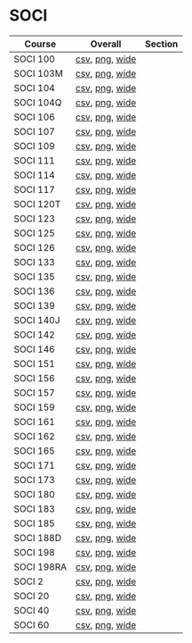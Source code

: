 # SOCI

| Course | Overall | Section |
| ------ | ------- | ------- |
| SOCI 100 | [csv](https://github.com/UCSD-Historical-Enrollment-Data/2024Spring/blob/main/overall/SOCI%20100.csv), [png](https://raw.githubusercontent.com/UCSD-Historical-Enrollment-Data/2024Spring/main/plot_overall/SOCI%20100.png), [wide](https://raw.githubusercontent.com/UCSD-Historical-Enrollment-Data/2024Spring/main/plot_overall_wide/SOCI%20100.png) |  |
| SOCI 103M | [csv](https://github.com/UCSD-Historical-Enrollment-Data/2024Spring/blob/main/overall/SOCI%20103M.csv), [png](https://raw.githubusercontent.com/UCSD-Historical-Enrollment-Data/2024Spring/main/plot_overall/SOCI%20103M.png), [wide](https://raw.githubusercontent.com/UCSD-Historical-Enrollment-Data/2024Spring/main/plot_overall_wide/SOCI%20103M.png) |  |
| SOCI 104 | [csv](https://github.com/UCSD-Historical-Enrollment-Data/2024Spring/blob/main/overall/SOCI%20104.csv), [png](https://raw.githubusercontent.com/UCSD-Historical-Enrollment-Data/2024Spring/main/plot_overall/SOCI%20104.png), [wide](https://raw.githubusercontent.com/UCSD-Historical-Enrollment-Data/2024Spring/main/plot_overall_wide/SOCI%20104.png) |  |
| SOCI 104Q | [csv](https://github.com/UCSD-Historical-Enrollment-Data/2024Spring/blob/main/overall/SOCI%20104Q.csv), [png](https://raw.githubusercontent.com/UCSD-Historical-Enrollment-Data/2024Spring/main/plot_overall/SOCI%20104Q.png), [wide](https://raw.githubusercontent.com/UCSD-Historical-Enrollment-Data/2024Spring/main/plot_overall_wide/SOCI%20104Q.png) |  |
| SOCI 106 | [csv](https://github.com/UCSD-Historical-Enrollment-Data/2024Spring/blob/main/overall/SOCI%20106.csv), [png](https://raw.githubusercontent.com/UCSD-Historical-Enrollment-Data/2024Spring/main/plot_overall/SOCI%20106.png), [wide](https://raw.githubusercontent.com/UCSD-Historical-Enrollment-Data/2024Spring/main/plot_overall_wide/SOCI%20106.png) |  |
| SOCI 107 | [csv](https://github.com/UCSD-Historical-Enrollment-Data/2024Spring/blob/main/overall/SOCI%20107.csv), [png](https://raw.githubusercontent.com/UCSD-Historical-Enrollment-Data/2024Spring/main/plot_overall/SOCI%20107.png), [wide](https://raw.githubusercontent.com/UCSD-Historical-Enrollment-Data/2024Spring/main/plot_overall_wide/SOCI%20107.png) |  |
| SOCI 109 | [csv](https://github.com/UCSD-Historical-Enrollment-Data/2024Spring/blob/main/overall/SOCI%20109.csv), [png](https://raw.githubusercontent.com/UCSD-Historical-Enrollment-Data/2024Spring/main/plot_overall/SOCI%20109.png), [wide](https://raw.githubusercontent.com/UCSD-Historical-Enrollment-Data/2024Spring/main/plot_overall_wide/SOCI%20109.png) |  |
| SOCI 111 | [csv](https://github.com/UCSD-Historical-Enrollment-Data/2024Spring/blob/main/overall/SOCI%20111.csv), [png](https://raw.githubusercontent.com/UCSD-Historical-Enrollment-Data/2024Spring/main/plot_overall/SOCI%20111.png), [wide](https://raw.githubusercontent.com/UCSD-Historical-Enrollment-Data/2024Spring/main/plot_overall_wide/SOCI%20111.png) |  |
| SOCI 114 | [csv](https://github.com/UCSD-Historical-Enrollment-Data/2024Spring/blob/main/overall/SOCI%20114.csv), [png](https://raw.githubusercontent.com/UCSD-Historical-Enrollment-Data/2024Spring/main/plot_overall/SOCI%20114.png), [wide](https://raw.githubusercontent.com/UCSD-Historical-Enrollment-Data/2024Spring/main/plot_overall_wide/SOCI%20114.png) |  |
| SOCI 117 | [csv](https://github.com/UCSD-Historical-Enrollment-Data/2024Spring/blob/main/overall/SOCI%20117.csv), [png](https://raw.githubusercontent.com/UCSD-Historical-Enrollment-Data/2024Spring/main/plot_overall/SOCI%20117.png), [wide](https://raw.githubusercontent.com/UCSD-Historical-Enrollment-Data/2024Spring/main/plot_overall_wide/SOCI%20117.png) |  |
| SOCI 120T | [csv](https://github.com/UCSD-Historical-Enrollment-Data/2024Spring/blob/main/overall/SOCI%20120T.csv), [png](https://raw.githubusercontent.com/UCSD-Historical-Enrollment-Data/2024Spring/main/plot_overall/SOCI%20120T.png), [wide](https://raw.githubusercontent.com/UCSD-Historical-Enrollment-Data/2024Spring/main/plot_overall_wide/SOCI%20120T.png) |  |
| SOCI 123 | [csv](https://github.com/UCSD-Historical-Enrollment-Data/2024Spring/blob/main/overall/SOCI%20123.csv), [png](https://raw.githubusercontent.com/UCSD-Historical-Enrollment-Data/2024Spring/main/plot_overall/SOCI%20123.png), [wide](https://raw.githubusercontent.com/UCSD-Historical-Enrollment-Data/2024Spring/main/plot_overall_wide/SOCI%20123.png) |  |
| SOCI 125 | [csv](https://github.com/UCSD-Historical-Enrollment-Data/2024Spring/blob/main/overall/SOCI%20125.csv), [png](https://raw.githubusercontent.com/UCSD-Historical-Enrollment-Data/2024Spring/main/plot_overall/SOCI%20125.png), [wide](https://raw.githubusercontent.com/UCSD-Historical-Enrollment-Data/2024Spring/main/plot_overall_wide/SOCI%20125.png) |  |
| SOCI 126 | [csv](https://github.com/UCSD-Historical-Enrollment-Data/2024Spring/blob/main/overall/SOCI%20126.csv), [png](https://raw.githubusercontent.com/UCSD-Historical-Enrollment-Data/2024Spring/main/plot_overall/SOCI%20126.png), [wide](https://raw.githubusercontent.com/UCSD-Historical-Enrollment-Data/2024Spring/main/plot_overall_wide/SOCI%20126.png) |  |
| SOCI 133 | [csv](https://github.com/UCSD-Historical-Enrollment-Data/2024Spring/blob/main/overall/SOCI%20133.csv), [png](https://raw.githubusercontent.com/UCSD-Historical-Enrollment-Data/2024Spring/main/plot_overall/SOCI%20133.png), [wide](https://raw.githubusercontent.com/UCSD-Historical-Enrollment-Data/2024Spring/main/plot_overall_wide/SOCI%20133.png) |  |
| SOCI 135 | [csv](https://github.com/UCSD-Historical-Enrollment-Data/2024Spring/blob/main/overall/SOCI%20135.csv), [png](https://raw.githubusercontent.com/UCSD-Historical-Enrollment-Data/2024Spring/main/plot_overall/SOCI%20135.png), [wide](https://raw.githubusercontent.com/UCSD-Historical-Enrollment-Data/2024Spring/main/plot_overall_wide/SOCI%20135.png) |  |
| SOCI 136 | [csv](https://github.com/UCSD-Historical-Enrollment-Data/2024Spring/blob/main/overall/SOCI%20136.csv), [png](https://raw.githubusercontent.com/UCSD-Historical-Enrollment-Data/2024Spring/main/plot_overall/SOCI%20136.png), [wide](https://raw.githubusercontent.com/UCSD-Historical-Enrollment-Data/2024Spring/main/plot_overall_wide/SOCI%20136.png) |  |
| SOCI 139 | [csv](https://github.com/UCSD-Historical-Enrollment-Data/2024Spring/blob/main/overall/SOCI%20139.csv), [png](https://raw.githubusercontent.com/UCSD-Historical-Enrollment-Data/2024Spring/main/plot_overall/SOCI%20139.png), [wide](https://raw.githubusercontent.com/UCSD-Historical-Enrollment-Data/2024Spring/main/plot_overall_wide/SOCI%20139.png) |  |
| SOCI 140J | [csv](https://github.com/UCSD-Historical-Enrollment-Data/2024Spring/blob/main/overall/SOCI%20140J.csv), [png](https://raw.githubusercontent.com/UCSD-Historical-Enrollment-Data/2024Spring/main/plot_overall/SOCI%20140J.png), [wide](https://raw.githubusercontent.com/UCSD-Historical-Enrollment-Data/2024Spring/main/plot_overall_wide/SOCI%20140J.png) |  |
| SOCI 142 | [csv](https://github.com/UCSD-Historical-Enrollment-Data/2024Spring/blob/main/overall/SOCI%20142.csv), [png](https://raw.githubusercontent.com/UCSD-Historical-Enrollment-Data/2024Spring/main/plot_overall/SOCI%20142.png), [wide](https://raw.githubusercontent.com/UCSD-Historical-Enrollment-Data/2024Spring/main/plot_overall_wide/SOCI%20142.png) |  |
| SOCI 146 | [csv](https://github.com/UCSD-Historical-Enrollment-Data/2024Spring/blob/main/overall/SOCI%20146.csv), [png](https://raw.githubusercontent.com/UCSD-Historical-Enrollment-Data/2024Spring/main/plot_overall/SOCI%20146.png), [wide](https://raw.githubusercontent.com/UCSD-Historical-Enrollment-Data/2024Spring/main/plot_overall_wide/SOCI%20146.png) |  |
| SOCI 151 | [csv](https://github.com/UCSD-Historical-Enrollment-Data/2024Spring/blob/main/overall/SOCI%20151.csv), [png](https://raw.githubusercontent.com/UCSD-Historical-Enrollment-Data/2024Spring/main/plot_overall/SOCI%20151.png), [wide](https://raw.githubusercontent.com/UCSD-Historical-Enrollment-Data/2024Spring/main/plot_overall_wide/SOCI%20151.png) |  |
| SOCI 156 | [csv](https://github.com/UCSD-Historical-Enrollment-Data/2024Spring/blob/main/overall/SOCI%20156.csv), [png](https://raw.githubusercontent.com/UCSD-Historical-Enrollment-Data/2024Spring/main/plot_overall/SOCI%20156.png), [wide](https://raw.githubusercontent.com/UCSD-Historical-Enrollment-Data/2024Spring/main/plot_overall_wide/SOCI%20156.png) |  |
| SOCI 157 | [csv](https://github.com/UCSD-Historical-Enrollment-Data/2024Spring/blob/main/overall/SOCI%20157.csv), [png](https://raw.githubusercontent.com/UCSD-Historical-Enrollment-Data/2024Spring/main/plot_overall/SOCI%20157.png), [wide](https://raw.githubusercontent.com/UCSD-Historical-Enrollment-Data/2024Spring/main/plot_overall_wide/SOCI%20157.png) |  |
| SOCI 159 | [csv](https://github.com/UCSD-Historical-Enrollment-Data/2024Spring/blob/main/overall/SOCI%20159.csv), [png](https://raw.githubusercontent.com/UCSD-Historical-Enrollment-Data/2024Spring/main/plot_overall/SOCI%20159.png), [wide](https://raw.githubusercontent.com/UCSD-Historical-Enrollment-Data/2024Spring/main/plot_overall_wide/SOCI%20159.png) |  |
| SOCI 161 | [csv](https://github.com/UCSD-Historical-Enrollment-Data/2024Spring/blob/main/overall/SOCI%20161.csv), [png](https://raw.githubusercontent.com/UCSD-Historical-Enrollment-Data/2024Spring/main/plot_overall/SOCI%20161.png), [wide](https://raw.githubusercontent.com/UCSD-Historical-Enrollment-Data/2024Spring/main/plot_overall_wide/SOCI%20161.png) |  |
| SOCI 162 | [csv](https://github.com/UCSD-Historical-Enrollment-Data/2024Spring/blob/main/overall/SOCI%20162.csv), [png](https://raw.githubusercontent.com/UCSD-Historical-Enrollment-Data/2024Spring/main/plot_overall/SOCI%20162.png), [wide](https://raw.githubusercontent.com/UCSD-Historical-Enrollment-Data/2024Spring/main/plot_overall_wide/SOCI%20162.png) |  |
| SOCI 165 | [csv](https://github.com/UCSD-Historical-Enrollment-Data/2024Spring/blob/main/overall/SOCI%20165.csv), [png](https://raw.githubusercontent.com/UCSD-Historical-Enrollment-Data/2024Spring/main/plot_overall/SOCI%20165.png), [wide](https://raw.githubusercontent.com/UCSD-Historical-Enrollment-Data/2024Spring/main/plot_overall_wide/SOCI%20165.png) |  |
| SOCI 171 | [csv](https://github.com/UCSD-Historical-Enrollment-Data/2024Spring/blob/main/overall/SOCI%20171.csv), [png](https://raw.githubusercontent.com/UCSD-Historical-Enrollment-Data/2024Spring/main/plot_overall/SOCI%20171.png), [wide](https://raw.githubusercontent.com/UCSD-Historical-Enrollment-Data/2024Spring/main/plot_overall_wide/SOCI%20171.png) |  |
| SOCI 173 | [csv](https://github.com/UCSD-Historical-Enrollment-Data/2024Spring/blob/main/overall/SOCI%20173.csv), [png](https://raw.githubusercontent.com/UCSD-Historical-Enrollment-Data/2024Spring/main/plot_overall/SOCI%20173.png), [wide](https://raw.githubusercontent.com/UCSD-Historical-Enrollment-Data/2024Spring/main/plot_overall_wide/SOCI%20173.png) |  |
| SOCI 180 | [csv](https://github.com/UCSD-Historical-Enrollment-Data/2024Spring/blob/main/overall/SOCI%20180.csv), [png](https://raw.githubusercontent.com/UCSD-Historical-Enrollment-Data/2024Spring/main/plot_overall/SOCI%20180.png), [wide](https://raw.githubusercontent.com/UCSD-Historical-Enrollment-Data/2024Spring/main/plot_overall_wide/SOCI%20180.png) |  |
| SOCI 183 | [csv](https://github.com/UCSD-Historical-Enrollment-Data/2024Spring/blob/main/overall/SOCI%20183.csv), [png](https://raw.githubusercontent.com/UCSD-Historical-Enrollment-Data/2024Spring/main/plot_overall/SOCI%20183.png), [wide](https://raw.githubusercontent.com/UCSD-Historical-Enrollment-Data/2024Spring/main/plot_overall_wide/SOCI%20183.png) |  |
| SOCI 185 | [csv](https://github.com/UCSD-Historical-Enrollment-Data/2024Spring/blob/main/overall/SOCI%20185.csv), [png](https://raw.githubusercontent.com/UCSD-Historical-Enrollment-Data/2024Spring/main/plot_overall/SOCI%20185.png), [wide](https://raw.githubusercontent.com/UCSD-Historical-Enrollment-Data/2024Spring/main/plot_overall_wide/SOCI%20185.png) |  |
| SOCI 188D | [csv](https://github.com/UCSD-Historical-Enrollment-Data/2024Spring/blob/main/overall/SOCI%20188D.csv), [png](https://raw.githubusercontent.com/UCSD-Historical-Enrollment-Data/2024Spring/main/plot_overall/SOCI%20188D.png), [wide](https://raw.githubusercontent.com/UCSD-Historical-Enrollment-Data/2024Spring/main/plot_overall_wide/SOCI%20188D.png) |  |
| SOCI 198 | [csv](https://github.com/UCSD-Historical-Enrollment-Data/2024Spring/blob/main/overall/SOCI%20198.csv), [png](https://raw.githubusercontent.com/UCSD-Historical-Enrollment-Data/2024Spring/main/plot_overall/SOCI%20198.png), [wide](https://raw.githubusercontent.com/UCSD-Historical-Enrollment-Data/2024Spring/main/plot_overall_wide/SOCI%20198.png) |  |
| SOCI 198RA | [csv](https://github.com/UCSD-Historical-Enrollment-Data/2024Spring/blob/main/overall/SOCI%20198RA.csv), [png](https://raw.githubusercontent.com/UCSD-Historical-Enrollment-Data/2024Spring/main/plot_overall/SOCI%20198RA.png), [wide](https://raw.githubusercontent.com/UCSD-Historical-Enrollment-Data/2024Spring/main/plot_overall_wide/SOCI%20198RA.png) |  |
| SOCI 2 | [csv](https://github.com/UCSD-Historical-Enrollment-Data/2024Spring/blob/main/overall/SOCI%202.csv), [png](https://raw.githubusercontent.com/UCSD-Historical-Enrollment-Data/2024Spring/main/plot_overall/SOCI%202.png), [wide](https://raw.githubusercontent.com/UCSD-Historical-Enrollment-Data/2024Spring/main/plot_overall_wide/SOCI%202.png) |  |
| SOCI 20 | [csv](https://github.com/UCSD-Historical-Enrollment-Data/2024Spring/blob/main/overall/SOCI%2020.csv), [png](https://raw.githubusercontent.com/UCSD-Historical-Enrollment-Data/2024Spring/main/plot_overall/SOCI%2020.png), [wide](https://raw.githubusercontent.com/UCSD-Historical-Enrollment-Data/2024Spring/main/plot_overall_wide/SOCI%2020.png) |  |
| SOCI 40 | [csv](https://github.com/UCSD-Historical-Enrollment-Data/2024Spring/blob/main/overall/SOCI%2040.csv), [png](https://raw.githubusercontent.com/UCSD-Historical-Enrollment-Data/2024Spring/main/plot_overall/SOCI%2040.png), [wide](https://raw.githubusercontent.com/UCSD-Historical-Enrollment-Data/2024Spring/main/plot_overall_wide/SOCI%2040.png) |  |
| SOCI 60 | [csv](https://github.com/UCSD-Historical-Enrollment-Data/2024Spring/blob/main/overall/SOCI%2060.csv), [png](https://raw.githubusercontent.com/UCSD-Historical-Enrollment-Data/2024Spring/main/plot_overall/SOCI%2060.png), [wide](https://raw.githubusercontent.com/UCSD-Historical-Enrollment-Data/2024Spring/main/plot_overall_wide/SOCI%2060.png) |  |
